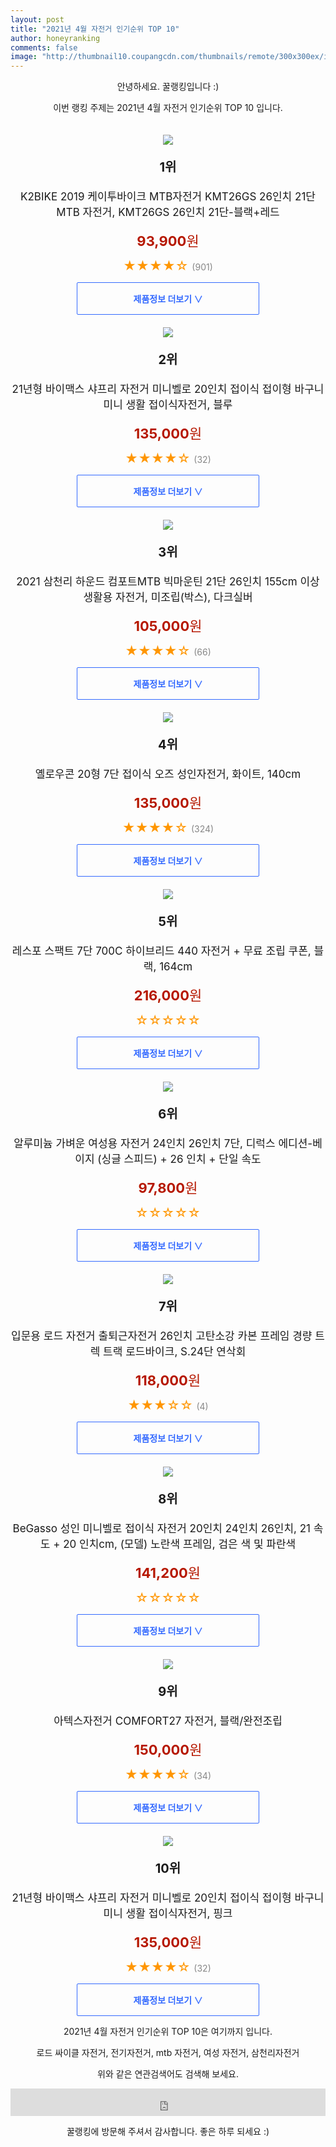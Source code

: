 ```yaml
--- 
layout: post 
title: "2021년 4월 자전거 인기순위 TOP 10" 
author: honeyranking 
comments: false 
image: "http://thumbnail10.coupangcdn.com/thumbnails/remote/300x300ex/image/vendor_inventory/4650/6b503c1a394dd4a1f47bd396e50d6e7d9b85cfa0a0dba8aa3d687d2b4595.jpg" 
--- 
```

<p style="text-align: center;">안녕하세요. 꿀랭킹입니다 :)</p> <p style="text-align: center;">이번 랭킹 주제는 2021년 4월 자전거 인기순위 TOP 10 입니다.</p><center><img src="http://thumbnail10.coupangcdn.com/thumbnails/remote/300x300ex/image/vendor_inventory/4650/6b503c1a394dd4a1f47bd396e50d6e7d9b85cfa0a0dba8aa3d687d2b4595.jpg" style="margin-top:20px" /></center> <p style="text-align: center; font-size: 20px"><b>1위</b></p> <p style="text-align: center; font-size: 17px">K2BIKE 2019 케이투바이크 MTB자전거 KMT26GS 26인치 21단 MTB 자전거, KMT26GS 26인치 21단-블랙+레드</p> <p style="text-align: center;"><span style="color: #b61800; font-size: 22px;"><b>93,900</b>원</span></p> <p style="text-align: center;"><span style="color: #ff9600; font-size: 20px;">★★★★☆ </span><span style="color: #878787;">(901)</span></p> <center><a href="https://coupa.ng/bVGZLz"> <div style="font-size: 14px; display: inline-block; padding: 15px 90px; color: #346aff; border-radius: 2px; border: 1px solid #346aff; cursor: pointer;"><b>제품정보 더보기 &or;</b></div> </a></center><center><img src="http://thumbnail7.coupangcdn.com/thumbnails/remote/300x300ex/image/vendor_inventory/89eb/a108a98811778b323764ee9e5feb400bbb9f44dd34f93de21a47fc2f838b.jpg" style="margin-top:20px" /></center> <p style="text-align: center; font-size: 20px"><b>2위</b></p> <p style="text-align: center; font-size: 17px">21년형 바이맥스 샤프리 자전거 미니벨로 20인치 접이식 접이형 바구니 미니 생활 접이식자전거, 블루</p> <p style="text-align: center;"><span style="color: #b61800; font-size: 22px;"><b>135,000</b>원</span></p> <p style="text-align: center;"><span style="color: #ff9600; font-size: 20px;">★★★★☆ </span><span style="color: #878787;">(32)</span></p> <center><a href="https://coupa.ng/bVGZLA"> <div style="font-size: 14px; display: inline-block; padding: 15px 90px; color: #346aff; border-radius: 2px; border: 1px solid #346aff; cursor: pointer;"><b>제품정보 더보기 &or;</b></div> </a></center><center><img src="http://thumbnail9.coupangcdn.com/thumbnails/remote/300x300ex/image/vendor_inventory/c786/98a3c7228441b62863e1df861458868861d6a96b35fc2a5b4ee1eecd0792.jpg" style="margin-top:20px" /></center> <p style="text-align: center; font-size: 20px"><b>3위</b></p> <p style="text-align: center; font-size: 17px">2021 삼천리 하운드 컴포트MTB 빅마운틴 21단 26인치 155cm 이상 생활용 자전거, 미조립(박스), 다크실버</p> <p style="text-align: center;"><span style="color: #b61800; font-size: 22px;"><b>105,000</b>원</span></p> <p style="text-align: center;"><span style="color: #ff9600; font-size: 20px;">★★★★☆ </span><span style="color: #878787;">(66)</span></p> <center><a href="https://coupa.ng/bVGZLC"> <div style="font-size: 14px; display: inline-block; padding: 15px 90px; color: #346aff; border-radius: 2px; border: 1px solid #346aff; cursor: pointer;"><b>제품정보 더보기 &or;</b></div> </a></center><center><img src="http://thumbnail6.coupangcdn.com/thumbnails/remote/300x300ex/image/retail/images/3775357007376-f3cab9ce-350e-4491-bfc4-5b26718ec7aa.jpg" style="margin-top:20px" /></center> <p style="text-align: center; font-size: 20px"><b>4위</b></p> <p style="text-align: center; font-size: 17px">옐로우콘 20형 7단 접이식 오즈 성인자전거, 화이트, 140cm</p> <p style="text-align: center;"><span style="color: #b61800; font-size: 22px;"><b>135,000</b>원</span></p> <p style="text-align: center;"><span style="color: #ff9600; font-size: 20px;">★★★★☆ </span><span style="color: #878787;">(324)</span></p> <center><a href="https://coupa.ng/bVGZLE"> <div style="font-size: 14px; display: inline-block; padding: 15px 90px; color: #346aff; border-radius: 2px; border: 1px solid #346aff; cursor: pointer;"><b>제품정보 더보기 &or;</b></div> </a></center><center><img src="http://thumbnail8.coupangcdn.com/thumbnails/remote/300x300ex/image/rs_quotation_api/cz8kycnx/8869864b2da4428bb4ed20be2080e663.jpg" style="margin-top:20px" /></center> <p style="text-align: center; font-size: 20px"><b>5위</b></p> <p style="text-align: center; font-size: 17px">레스포 스팩트 7단 700C 하이브리드 440 자전거 + 무료 조립 쿠폰, 블랙, 164cm</p> <p style="text-align: center;"><span style="color: #b61800; font-size: 22px;"><b>216,000</b>원</span></p> <p style="text-align: center;"><span style="color: #ff9600; font-size: 20px;">☆☆☆☆☆ </span><span style="color: #878787;"></span></p> <center><a href="https://coupa.ng/bVGZLG"> <div style="font-size: 14px; display: inline-block; padding: 15px 90px; color: #346aff; border-radius: 2px; border: 1px solid #346aff; cursor: pointer;"><b>제품정보 더보기 &or;</b></div> </a></center><center><img src="http://thumbnail7.coupangcdn.com/thumbnails/remote/300x300ex/image/vendor_inventory/1da9/a4e1fdd3c0298e612f6af6312cfc446047145a6b845bd2367a7c0a0ca88f.jpg" style="margin-top:20px" /></center> <p style="text-align: center; font-size: 20px"><b>6위</b></p> <p style="text-align: center; font-size: 17px">알루미늄 가벼운 여성용 자전거 24인치 26인치 7단, 디럭스 에디션-베이지 (싱글 스피드) + 26 인치 + 단일 속도</p> <p style="text-align: center;"><span style="color: #b61800; font-size: 22px;"><b>97,800</b>원</span></p> <p style="text-align: center;"><span style="color: #ff9600; font-size: 20px;">☆☆☆☆☆ </span><span style="color: #878787;"></span></p> <center><a href="https://coupa.ng/bVGZLH"> <div style="font-size: 14px; display: inline-block; padding: 15px 90px; color: #346aff; border-radius: 2px; border: 1px solid #346aff; cursor: pointer;"><b>제품정보 더보기 &or;</b></div> </a></center><center><img src="http://thumbnail9.coupangcdn.com/thumbnails/remote/300x300ex/image/vendor_inventory/b24d/ef9b66521caf468dd9f8aaedafad07a538ae5e696e7fe0e91eceb74d5c02.jpg" style="margin-top:20px" /></center> <p style="text-align: center; font-size: 20px"><b>7위</b></p> <p style="text-align: center; font-size: 17px">입문용 로드 자전거 출퇴근자전거 26인치 고탄소강 카본 프레임 경량 트렉 트랙 로드바이크, S.24단 연삭회</p> <p style="text-align: center;"><span style="color: #b61800; font-size: 22px;"><b>118,000</b>원</span></p> <p style="text-align: center;"><span style="color: #ff9600; font-size: 20px;">★★★☆☆ </span><span style="color: #878787;">(4)</span></p> <center><a href="https://coupa.ng/bVGZLJ"> <div style="font-size: 14px; display: inline-block; padding: 15px 90px; color: #346aff; border-radius: 2px; border: 1px solid #346aff; cursor: pointer;"><b>제품정보 더보기 &or;</b></div> </a></center><center><img src="http://thumbnail10.coupangcdn.com/thumbnails/remote/300x300ex/image/vendor_inventory/ae60/0f675007d89c29e4cbf58ec55c9c8e2b44d7424b51558c7c115290786fff.jpg" style="margin-top:20px" /></center> <p style="text-align: center; font-size: 20px"><b>8위</b></p> <p style="text-align: center; font-size: 17px">BeGasso 성인 미니벨로 접이식 자전거 20인치 24인치 26인치, 21 속도 + 20 인치cm, (모델) 노란색 프레임, 검은 색 및 파란색</p> <p style="text-align: center;"><span style="color: #b61800; font-size: 22px;"><b>141,200</b>원</span></p> <p style="text-align: center;"><span style="color: #ff9600; font-size: 20px;">☆☆☆☆☆ </span><span style="color: #878787;"></span></p> <center><a href="https://coupa.ng/bVGZLO"> <div style="font-size: 14px; display: inline-block; padding: 15px 90px; color: #346aff; border-radius: 2px; border: 1px solid #346aff; cursor: pointer;"><b>제품정보 더보기 &or;</b></div> </a></center><center><img src="http://thumbnail7.coupangcdn.com/thumbnails/remote/300x300ex/image/vendor_inventory/df9a/4614f6ef6dfd0461d588d6ecd665a280776bad3213146ac10c35295f06df.jpg" style="margin-top:20px" /></center> <p style="text-align: center; font-size: 20px"><b>9위</b></p> <p style="text-align: center; font-size: 17px">아텍스자전거 COMFORT27 자전거, 블랙/완전조립</p> <p style="text-align: center;"><span style="color: #b61800; font-size: 22px;"><b>150,000</b>원</span></p> <p style="text-align: center;"><span style="color: #ff9600; font-size: 20px;">★★★★☆ </span><span style="color: #878787;">(34)</span></p> <center><a href="https://coupa.ng/bVGZLV"> <div style="font-size: 14px; display: inline-block; padding: 15px 90px; color: #346aff; border-radius: 2px; border: 1px solid #346aff; cursor: pointer;"><b>제품정보 더보기 &or;</b></div> </a></center><center><img src="http://thumbnail10.coupangcdn.com/thumbnails/remote/300x300ex/image/vendor_inventory/9a18/bc436d861d3c593285d5a574350393b88068b2df5ef7b8c230dd980efd5c.jpg" style="margin-top:20px" /></center> <p style="text-align: center; font-size: 20px"><b>10위</b></p> <p style="text-align: center; font-size: 17px">21년형 바이맥스 샤프리 자전거 미니벨로 20인치 접이식 접이형 바구니 미니 생활 접이식자전거, 핑크</p> <p style="text-align: center;"><span style="color: #b61800; font-size: 22px;"><b>135,000</b>원</span></p> <p style="text-align: center;"><span style="color: #ff9600; font-size: 20px;">★★★★☆ </span><span style="color: #878787;">(32)</span></p> <center><a href="https://coupa.ng/bVGZLW"> <div style="font-size: 14px; display: inline-block; padding: 15px 90px; color: #346aff; border-radius: 2px; border: 1px solid #346aff; cursor: pointer;"><b>제품정보 더보기 &or;</b></div> </a></center> <p style="text-align: center;"> </p> <p style="text-align: center;"> </p> <p style="text-align: center;">2021년 4월 자전거 인기순위 TOP 10은 여기까지 입니다.</p> <p style="text-align: center;">로드 싸이클 자전거, 전기자전거, mtb 자전거, 여성 자전거, 삼천리자전거</p> <p style="text-align: center;">위와 같은 연관검색어도 검색해 보세요.</p> <iframe src="https://coupa.ng/bSaIdo" width="100%" height="44" frameborder="0" scrolling="no" referrerpolicy="unsafe-url"></iframe> <p style="text-align: center;">꿀랭킹에 방문해 주셔서 감사합니다. 좋은 하루 되세요 :)</p>
